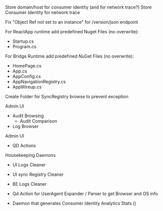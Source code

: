 Store domain/host for consumer identity (and for network trace?)
Store Consumer Identity for network trace

Fix "Object Ref not set to an instance" for /version/json endpoint

For ReactApp runtime add predefined Nuget Files (no overwrite):
 - Startup.cs
 - Program.cs

For Bridge Runtime add predefined NuGet Files (no overwrite):
 - HomePage.cs
 - App.cs
 - AppConfig.cs
 - AppNavigationRegistry.cs
 - AppWireup.cs

 Create Folder for SyncRegistry browse to prevent exception

Admin UI
 - Audit Browsing
   - Audit Comparison
 - Log Browser 
 

Admin UI
 - QD Actions
 
 
Housekeeping Daemons
 - UI Logs Cleaner
 - UI sync Registry Cleaner
 - BE Logs Cleaner
 
 
 - Qd Action for UserAgent Expander / Parser to get Browser and OS info
 - Daemon that generates Consumer Identity Analytics Stats ()